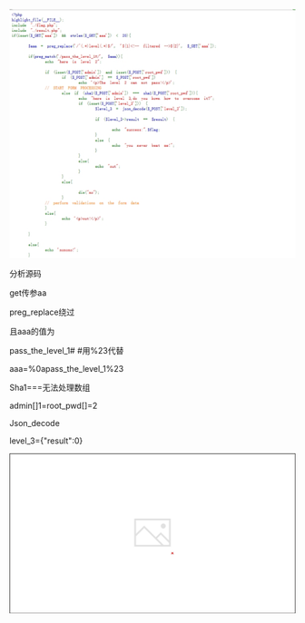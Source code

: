 ![img](./assets/wps355.jpg)

分析源码

get传参aa

preg_replace绕过

且aaa的值为

pass_the_level_1#     #用%23代替

aaa=%0apass_the_level_1%23

 

 

Sha1===无法处理数组

admin[]1=root_pwd[]=2

 

 

Json_decode

level_3={"result":0}

![img](./assets/wps356.jpg) 

 

 